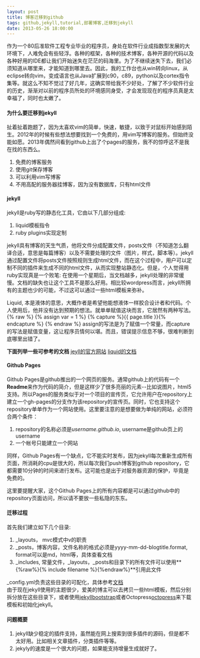 ```yaml
---
layout: post
title: 博客迁移到github
tags: github,jekyll,tutorial,部署博客,迁移到jekyll
date: 2013-05-26 18:00:00
---
```

[jekyllwebsite]: http://jekyllrb.com/docs/home/ "Jekyll website"
[liquidapi]: https://github.com/Shopify/liquid/wiki "Liquid DOC"
[jekyllbootstrap]: http://jekyllbootstrap.com/ "Jekyll Bootstrap"
[octopress]: http://octopress.org/ "Octopress"

作为一个80后准软件工程专业毕业的程序员，身处在软件行业成指数型发展的大环境下，人难免会有些轻浮。各种的框架，各种的技术博客，各种开源的代码以及各种好用的IDE都让我们开始迷失在茫茫的码海里。为了不继续迷失下去，我们必须知道从哪里来，才能知道到哪里去。因此，我的工作台也从win转向linux，从eclipse转向vim，变成语言也从Java扩展到c90，c89，python以及cortex指令集等。就这么不知不觉过了好几年，这确实带给我不少好处，了解了不少软件行业的历史，渐渐对以前的程序员所处的环境感同身受，才会发现现在的程序员真是太幸福了，同时也太嫩了。  
  
#### 为什么要迁移到jekyll
扯着扯着跑题了，因为太喜欢vim的简单，快速，敏捷，以致于对鼠标开始感到陌生。2012年的时候有些想法想要找到一个免费的，用vim写博客的服务。但始终没能如愿。2013年偶然间看到github上出了个pages的服务，我不的惊呼这不是我在找的东西么。
  
1. 免费的博客服务
2. 使用git保存博客
3. 可以利用vim写博客
4. 不用高配的服务器挂博客，因为没有数据库，只有html文件
  
#### jekyll
jekyll是ruby写的静态化工具，它由以下几部分组成:  
1. liquid模板指令
2. ruby plugins实现定制
  
jekyll具有博客的天生气质，他将文件分成配置文件，posts文件（不知道怎么翻译合适，意思是每篇博客）以及不需要处理的文件（图片，样式，脚本等）。jekyll通过配置文件将posts文件按照规则生成html文件，而在这个过程中，用户可以定制不同的插件来生成不同的html文件，从而实现整站静态化。但是，个人觉得用ruby实现真是一个败笔: 在使用一个星期后，当文档越多，jekyll处理的非常缓慢。文档的缺失也让这个工具不是那么好用。相比较wordpress而言，jekyll所拥有的主题也少的可能，不过这可以通过一些html模板来弥补。  
  
Liquid, 本是液体的意思，大概作者是希望他能想液体一样胶合设计者和代码。个人使用后，他并没有达到预期的想法。就单单赋值这块而言，它居然有两种写法。  
{% raw %}
    {% assign var = 1 %}
    {% capture %}{{ page.title }}{% endcapture %}
{% endraw %}
assign的写法是为了赋值一个常量，而capture的写法是赋值变量，这让程序员情何以堪。而且，错误提示信息不够，很难判断到底哪里出错了。
  
**下面列举一些可参考的文档**
[jeyll的官方网站][jekyllwebsite]
[liquid的文档][liquidapi]

#### Github Pages
Github Pages是github推出的一个网页的服务。通常github上的代码有一个**Readme**来作为代码的简介，但是这样少了很多亮丽的元素--比如说图片，html5支持。所以Pages的服务类似于对一个项目的宣传页，它允许用户在repository上建立一个gh-pages的分支作为该repository的宣传页。同时，它也支持这个repository单单作为一个网站使用。这里要注意的是想要做为单纯的网站，必须符合两个条件：  
1. repository的名称必须是*username\.github\.io*, username是github页上的username
2. 一个帐号只能建立一个网站

同样，Github Pages有一个缺点，它不能实时发布，因为jekyll每次重新生成所有页面，所消耗的cpu是很大的，所以每次我们push博客到github repository，它都需要10分钟的时间来进行发布。这可能也是出于对服务器资源的保护，毕竟是免费的。  
  
这里要提醒大家，这个Github Pages上的所有内容都是可以通过github中的repository页面访问，所以请不要放一些私隐的东东。
  
#### 迁移过程
首先我们建立如下几个目录:  
1. \_layouts， mvc模式中v的职责
2. \_posts，博客内容，文件名称的格式必须是yyyy-mm-dd-blogtitle\.format, format可以是md，html等，具体查看文档 
3. \_includes, 常量文件，\_layouts，\_posts和目录下的所有文件可以使用**{%raw%}{% include filename %}{%endraw%}**引用此文件
  
\_config.yml负责这些目录的可配化，具体参考[文档][jekyllwebsite]  
由于现在jekyll使用的主题很少，爱美的博主可以去拷贝一些html模板，然后分别拆分放在这些目录下，或者使用[jekyllbootstrap][jekyllbootstrap]或者Octopress[octopress]来下载模板和初始化jekyll。  
  
#### 问题概要
1. jekyll缺少稳定的插件支持，虽然能在网上搜索到很多插件的源码，但是都不太好用。比如相关文章插件，分类插件等等。
2. jekyly的速度是一个很大的问题，如果能支持增量生成就好了。

